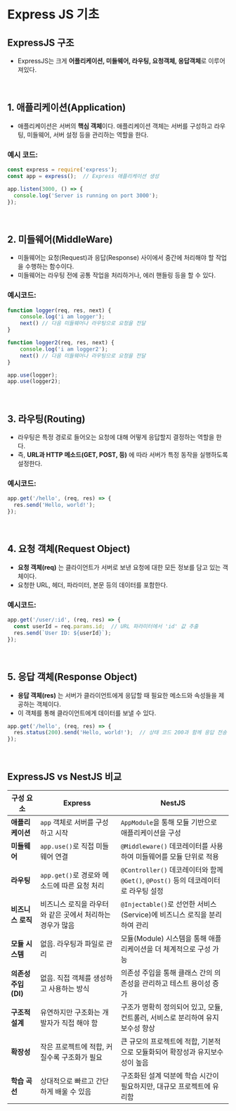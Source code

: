 # Express JS 기초


## ExpressJS 구조

- ExpressJS는 크게 **어플리케이션, 미들웨어, 라우팅, 요청객체, 응답객체**로 이루어져있다.

<br/>

## 1. 애플리케이션(Application)

- 애플리케이션은 서버의 **핵심 객체**이다. 애플리케이션 객체는 서버를 구성하고 라우팅, 미들웨어, 서버 설정 등을 관리하는 역할을 한다.

### 예시 코드:
```javascript
const express = require('express');
const app = express();  // Express 애플리케이션 생성

app.listen(3000, () => {
  console.log('Server is running on port 3000');
});
```

<br/>

## 2. 미들웨어(MiddleWare)

- 미들웨어는 요청(Request)과 응답(Response) 사이에서 중간에 처리해야 할 작업을 수행하는 함수이다. 
- 미들웨어는 라우팅 전에 공통 작업을 처리하거나, 에러 핸들링 등을 할 수 있다.

### 예시코드:
```javascript
function logger(req, res, next) {
    console.log('i am logger');
    next() // 다음 미들웨어나 라우팅으로 요청을 전달
}

function logger2(req, res, next) {
    console.log('i am logger2');
    next() // 다음 미들웨어나 라우팅으로 요청을 전달
}

app.use(logger);
app.use(logger2);
```

<br/>

## 3. 라우팅(Routing)
- 라우팅은 특정 경로로 들어오는 요청에 대해 어떻게 응답할지 결정하는 역할을 한다. 
- 즉, **URL과 HTTP 메소드(GET, POST, 등)** 에 따라 서버가 특정 동작을 실행하도록 설정한다.

### 예시코드: 
```javascript
app.get('/hello', (req, res) => {
  res.send('Hello, world!');
});
```

<br/>

## 4. 요청 객체(Request Object)

- **요청 객체(req)** 는 클라이언트가 서버로 보낸 요청에 대한 모든 정보를 담고 있는 객체이다. 
- 요청한 URL, 헤더, 파라미터, 본문 등의 데이터를 포함한다.

### 예시코드:
```javascript
app.get('/user/:id', (req, res) => {
  const userId = req.params.id;  // URL 파라미터에서 'id' 값 추출
  res.send(`User ID: ${userId}`);
});
```

<br/>

## 5. 응답 객체(Response Object)

- **응답 객체(res)** 는 서버가 클라이언트에게 응답할 때 필요한 메소드와 속성들을 제공하는 객체이다. 
- 이 객체를 통해 클라이언트에게 데이터를 보낼 수 있다.


```javascript
app.get('/hello', (req, res) => {
  res.status(200).send('Hello, world!');  // 상태 코드 200과 함께 응답 전송
});
```


<br/>

## ExpressJS vs NestJS 비교

| **구성 요소**       | **Express**                                                      | **NestJS**                                                                      |
|---------------------|------------------------------------------------------------------|---------------------------------------------------------------------------------|
| **애플리케이션**     | `app` 객체로 서버를 구성하고 시작                                | `AppModule`을 통해 모듈 기반으로 애플리케이션을 구성                             |
| **미들웨어**        | `app.use()`로 직접 미들웨어 연결                                 | `@Middleware()` 데코레이터를 사용하여 미들웨어를 모듈 단위로 적용               |
| **라우팅**          | `app.get()`로 경로와 메소드에 따른 요청 처리                     | `@Controller()` 데코레이터와 함께 `@Get()`, `@Post()` 등의 데코레이터로 라우팅 설정 |
| **비즈니스 로직**    | 비즈니스 로직을 라우터와 같은 곳에서 처리하는 경우가 많음         | `@Injectable()`로 선언한 서비스(Service)에 비즈니스 로직을 분리하여 관리         |
| **모듈 시스템**      | 없음. 라우팅과 파일로 관리                                       | 모듈(Module) 시스템을 통해 애플리케이션을 더 체계적으로 구성 가능                |
| **의존성 주입(DI)**  | 없음. 직접 객체를 생성하고 사용하는 방식                         | 의존성 주입을 통해 클래스 간의 의존성을 관리하고 테스트 용이성 증가              |
| **구조적 설계**      | 유연하지만 구조화는 개발자가 직접 해야 함                        | 구조가 명확히 정의되어 있고, 모듈, 컨트롤러, 서비스로 분리하여 유지보수성 향상   |
| **확장성**          | 작은 프로젝트에 적합, 커질수록 구조화가 필요                     | 큰 규모의 프로젝트에 적합, 기본적으로 모듈화되어 확장성과 유지보수성이 높음      |
| **학습 곡선**        | 상대적으로 빠르고 간단하게 배울 수 있음                          | 구조화된 설계 덕분에 학습 시간이 필요하지만, 대규모 프로젝트에 유리함        |

